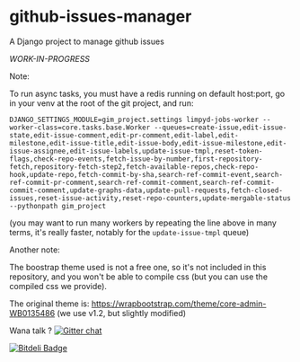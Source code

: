 github-issues-manager
=====================

A Django project to manage github issues

*WORK-IN-PROGRESS*

Note:

To run async tasks, you must have a redis running on default host:port, go in your venv at the root of the git project, and run:

```
DJANGO_SETTINGS_MODULE=gim_project.settings limpyd-jobs-worker --worker-class=core.tasks.base.Worker --queues=create-issue,edit-issue-state,edit-issue-comment,edit-pr-comment,edit-label,edit-milestone,edit-issue-title,edit-issue-body,edit-issue-milestone,edit-issue-assignee,edit-issue-labels,update-issue-tmpl,reset-token-flags,check-repo-events,fetch-issue-by-number,first-repository-fetch,repository-fetch-step2,fetch-available-repos,check-repo-hook,update-repo,fetch-commit-by-sha,search-ref-commit-event,search-ref-commit-pr-comment,search-ref-commit-comment,search-ref-commit-commit-comment,update-graphs-data,update-pull-requests,fetch-closed-issues,reset-issue-activity,reset-repo-counters,update-mergable-status --pythonpath gim_project
```

(you may want to run many workers by repeating the line above in many terms, it's really faster, notably for the `update-issue-tmpl` queue)

Another note:

The boostrap theme used is not a free one, so it's not included in this repository, and you won't be able to compile css (but you can use the compiled css we provide).

The original theme is: https://wrapbootstrap.com/theme/core-admin-WB0135486 (we use v1.2, but slightly modified)

Wana talk ? [![Gitter chat](https://badges.gitter.im/twidi/github-issues-manager.png)](https://gitter.im/twidi/github-issues-manager)

[![Bitdeli Badge](https://d2weczhvl823v0.cloudfront.net/twidi/github-issues-manager/trend.png)](https://bitdeli.com/free "Bitdeli Badge")

